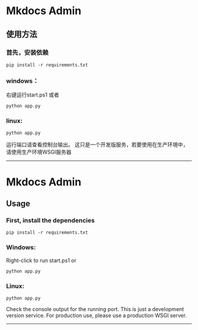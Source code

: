 <h1>Mkdocs Admin</h1>

## 使用方法
### 首先，安装依赖
```shell
pip install -r requirements.txt
```
### windows：
右键运行start.ps1
或者
```shell
python app.py
```
### linux: 
```shell
python app.py
```
运行端口请查看控制台输出。
这只是一个开发版服务，若要使用在生产环境中，请使用生产环境WSGI服务器

___

<h1>Mkdocs Admin</h1>

## Usage
### First, install the dependencies
```shell
pip install -r requirements.txt
```
### Windows:
Right-click to run start.ps1
or
```shell
python app.py
```
### Linux: 
```shell
python app.py
```
Check the console output for the running port.
This is just a development version service. For production use, please use a production WSGI server.
___

